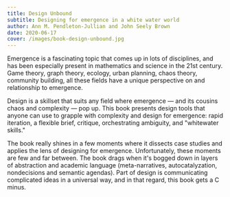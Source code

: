 ```yaml
---
title: Design Unbound
subtitle: Designing for emergence in a white water world
author: Ann M. Pendleton-Jullian and John Seely Brown
date: 2020-06-17
cover: /images/book-design-unbound.jpg
---
```


Emergence is a fascinating topic that comes up in lots of disciplines, and has been especially present in mathematics and science in the 21st century. Game theory, graph theory, ecology, urban planning, chaos theory, community building, all these fields have a unique perspective on and relationship to emergence.

Design is a skillset that suits any field where emergence — and its cousins chaos and complexity — pop up. This book presents design tools that anyone can use to grapple with complexity and design for emergence: rapid iteration, a flexible brief, critique, orchestrating ambiguity, and "whitewater skills."

The book really shines in a few moments where it dissects case studies and applies the lens of designing for emergence. Unfortunately, these moments are few and far between. The book drags when it's bogged down in layers of abstraction and academic language (meta-narratives, autocatalyzation, nondecisions and semantic agendas). Part of design is communicating complicated ideas in a universal way, and in that regard, this book gets a C minus.